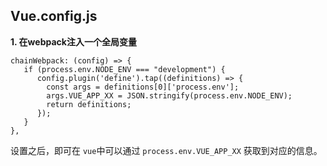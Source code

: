 ## Vue.config.js

**1. 在webpack注入一个全局变量**

```
chainWebpack: (config) => {
   if (process.env.NODE_ENV === "development") {
      config.plugin('define').tap((definitions) => {
        const args = definitions[0]['process.env'];
        args.VUE_APP_XX = JSON.stringify(process.env.NODE_ENV);
        return definitions;
      });
   }
},
```

设置之后，即可在 `vue`中可以通过 `process.env.VUE_APP_XX` 获取到对应的信息。

